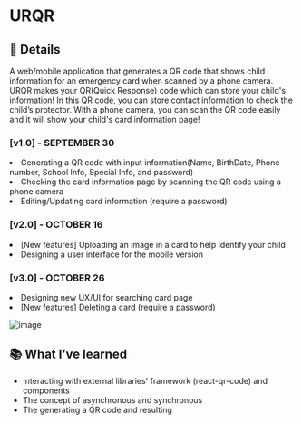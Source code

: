 # URQR

## 🔎 Details
A web/mobile application that generates a QR code that shows child information for an emergency card when scanned by a phone camera.
URQR makes your QR(Quick Response) code which can store your child's information! In this QR code, you can store contact information to check the child’s protector. With a phone camera, you can scan the QR code easily and it will show your child's card information page!

### [v1.0] - SEPTEMBER 30 
<li>Generating a QR code with input information(Name, BirthDate, Phone number, School Info, Special Info, and password)
<li>Checking the card information page by scanning the QR code using a phone camera
<li>Editing/Updating card information (require a password)

### [v2.0] - OCTOBER 16
<li>[New features] Uploading an image in a card to help identify your child
<li>Designing a user interface for the mobile version

### [v3.0] - OCTOBER 26
<li>Designing new UX/UI for searching card page
<li>[New features] Deleting a card (require a password)

![image](https://user-images.githubusercontent.com/67844037/205468263-10bb6c28-e0d0-4b80-9de4-d6ff7b728060.png)

## 📚 What I’ve learned
- Interacting with external libraries' framework (react-qr-code) and components
- The concept of asynchronous and synchronous
- The generating a QR code and resulting
